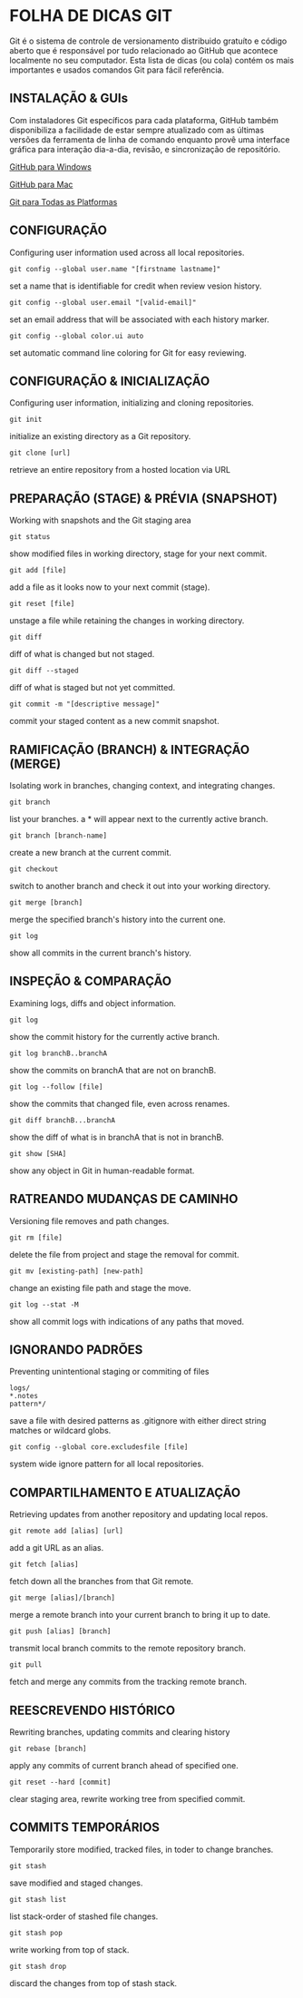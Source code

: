 # FOLHA DE DICAS GIT

Git é o sistema de controle de versionamento distribuido gratuíto e código aberto que é responsável por tudo relacionado ao GitHub que acontece localmente no seu computador. Esta lista de dicas (ou cola) contém os mais importantes e usados comandos Git para fácil referência.

## INSTALAÇÃO & GUIs

Com instaladores Git específicos para cada plataforma, GitHub também disponibiliza a facilidade de estar sempre atualizado com as últimas versões da ferramenta de linha de comando enquanto provê uma interface gráfica para interação dia-a-dia, revisão, e sincronização de repositório.

[GitHub para Windows](https://windows.github.com)

[GitHub para Mac](https://mac.github.com)

[Git para Todas as Platformas](http://git-scm.com)

## CONFIGURAÇÃO

Configuring user information used across all local repositories.

```
git config --global user.name "[firstname lastname]"
```
set a name that is identifiable for credit when review vesion history.

```
git config --global user.email "[valid-email]"
```
set an email address that will be associated with each history marker.

```
git config --global color.ui auto
```
set automatic command line coloring for Git for easy reviewing.


## CONFIGURAÇÃO & INICIALIZAÇÃO

Configuring user information, initializing and cloning repositories.

```
git init
```
initialize an existing directory as a Git repository.

```
git clone [url]
```
retrieve an entire repository from a hosted location via URL


## PREPARAÇÃO (STAGE) & PRÉVIA (SNAPSHOT)

Working with snapshots and the Git staging area

```
git status
```
show modified files in working directory, stage for your next commit.

```
git add [file]
```
add a file as it looks now to your next commit (stage).

```
git reset [file]
```
unstage a file while retaining the changes in working directory.

```
git diff
```
diff of what is changed but not staged.

```
git diff --staged
```
diff of what is staged but not yet committed.

```
git commit -m "[descriptive message]"
```
commit your staged content as a new commit snapshot.


## RAMIFICAÇÃO (BRANCH) & INTEGRAÇÃO (MERGE)

Isolating work in branches, changing context, and integrating changes.

```
git branch
```
list your branches. a * will appear next to the currently active branch.

```
git branch [branch-name]
```
create a new branch at the current commit.

```
git checkout
```
switch to another branch and check it out into your working directory.

```
git merge [branch]
```
merge the specified branch's history into the current one.

```
git log
```
show all commits in the current branch's history.


## INSPEÇÃO & COMPARAÇÃO

Examining logs, diffs and object information.

```
git log
```
show the commit history for the currently active branch.

```
git log branchB..branchA
```
show the commits on branchA that are not on branchB.

```
git log --follow [file]
```
show the commits that changed file, even across renames.

```
git diff branchB...branchA
```
show the diff of what is in branchA that is not in branchB.

```
git show [SHA]
```
show any object in Git in human-readable format.


## RATREANDO MUDANÇAS DE CAMINHO

Versioning file removes and path changes.

```
git rm [file]
```
delete the file from project and stage the removal for commit.

```
git mv [existing-path] [new-path]
```
change an existing file path and stage the move.

```
git log --stat -M
```
show all commit logs with indications of any paths that moved.


## IGNORANDO PADRÕES

Preventing unintentional staging or commiting of files

```
logs/
*.notes
pattern*/
```
save a file with desired patterns as .gitignore with either direct string matches or wildcard globs.

```
git config --global core.excludesfile [file]
```
system wide ignore pattern for all local repositories.


## COMPARTILHAMENTO E ATUALIZAÇÃO

Retrieving updates from another repository and updating local repos.

```
git remote add [alias] [url]
```
add a git URL as an alias.

```
git fetch [alias]
```
fetch down all the branches from that Git remote.

```
git merge [alias]/[branch]
```
merge a remote branch into your current branch to bring it up to date.

```
git push [alias] [branch]
```
transmit local branch commits to the remote repository branch.

```
git pull
```
fetch and merge any commits from the tracking remote branch.


## REESCREVENDO HISTÓRICO

Rewriting branches, updating commits and clearing history

```
git rebase [branch]
```
apply any commits of current branch ahead of specified one.

```
git reset --hard [commit]
```
clear staging area, rewrite working tree from specified commit.


## COMMITS TEMPORÁRIOS

Temporarily store modified, tracked files, in toder to change branches.

```
git stash
```
save modified and staged changes.

```
git stash list
```
list stack-order of stashed file changes.

```
git stash pop
```
write working from top of stack.

```
git stash drop
```
discard the changes from top of stash stack.
